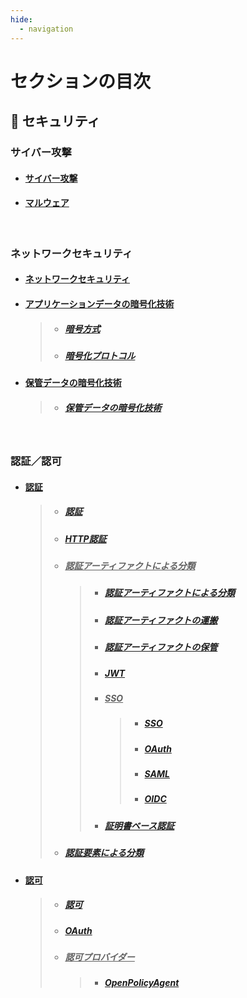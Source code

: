 ```yaml
---
hide:
  - navigation
---
```


# セクションの目次

## 🔐 セキュリティ

### サイバー攻撃

- #### [︎サイバー攻撃](https://hiroki-it.github.io/tech-notebook/security/security_cyber_attacks.html)

- #### [︎マルウェア](https://hiroki-it.github.io/tech-notebook/security/security_cyber_attacks_malware.html)

<br>

### ネットワークセキュリティ

- #### [ネットワークセキュリティ](https://hiroki-it.github.io/tech-notebook/security/security_network.html)

- #### <u>︎アプリケーションデータの暗号化技術</u>

  > - ##### [︎暗号方式](https://hiroki-it.github.io/tech-notebook/security/security_network_encryption_technology_packet_payload_method.html)
  > - ##### [︎暗号化プロトコル](https://hiroki-it.github.io/tech-notebook/security/security_network_encryption_technology_packet_payload_protocol.html)

- #### <u>︎保管データの暗号化技術</u>
  > - ##### [︎保管データの暗号化技術](https://hiroki-it.github.io/tech-notebook/security/security_network_encryption_technology_storage.html)

<br>

### 認証／認可

- #### <u>認証</u>

  > - ##### [︎認証](https://hiroki-it.github.io/tech-notebook/security/security_auth_authentication.html)
  > - ##### [︎HTTP認証](https://hiroki-it.github.io/tech-notebook/security/security_auth_authentication_http.html)
  > - ##### <u>認証アーティファクトによる分類</u>
  >   > - ##### [認証アーティファクトによる分類](https://hiroki-it.github.io/tech-notebook/security/security_auth_authentication_credentials.html)
  >   > - ##### [認証アーティファクトの運搬](https://hiroki-it.github.io/tech-notebook/security/security_auth_authentication_artifacts_carrier.html)
  >   > - ##### [認証アーティファクトの保管](https://hiroki-it.github.io/tech-notebook/security/security_auth_authentication_artifacts_store.html)
  >   > - ##### [JWT](https://hiroki-it.github.io/tech-notebook/security/security_auth_authentication_artifacts_jwt.html)
  >   > - ##### <u>SSO</u>
  >   >   > - ##### [SSO](https://hiroki-it.github.io/tech-notebook/security/security_auth_authentication_artifacts_sso.html)
  >   >   > - ##### [OAuth](https://hiroki-it.github.io/tech-notebook/security/security_auth_authentication_artifacts_sso_oauth.html)
  >   >   > - ##### [SAML](https://hiroki-it.github.io/tech-notebook/security/security_auth_authentication_artifacts_sso_saml.html)
  >   >   > - ##### [OIDC](https://hiroki-it.github.io/tech-notebook/security/security_auth_authentication_artifacts_sso_oidc.html)
  >   > - ##### [証明書ベース認証](https://hiroki-it.github.io/tech-notebook/security/security_auth_authentication_artifacts_certificate.html)
  > - ##### [認証要素による分類](https://hiroki-it.github.io/tech-notebook/security/security_auth_authentication_factor.html)

- #### <u>認可</u>

  > - ##### [︎認可](https://hiroki-it.github.io/tech-notebook/security/security_auth_authorization.html)
  > - ##### [OAuth](https://hiroki-it.github.io/tech-notebook/security/security_auth_authorization_oauth.html)
  > - ##### <u>認可プロバイダー</u>
  >   > - ##### [OpenPolicyAgent](https://hiroki-it.github.io/tech-notebook/security/security_auth_authorization_provider_open_policy_agent.html)

<br>
